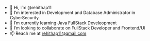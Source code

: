 - 👋 Hi, I’m @rehithap11
- 👀 I’m interested in Development and Database Administrator in CyberSecurity. 
- 🌱 I’m currently learning Java FullStack Develeopment
- 💞️ I’m looking to collaborate on FullStack Developer and Frontend/UI
- 📫 Reach me at rehithap11@gmail.com 

<!---
rehithap11/rehithap11 is a ✨ special ✨ repository because its `README.md` (this file) appears on your GitHub profile.
You can click the Preview link to take a look at your changes.
--->
